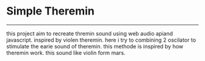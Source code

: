 # Simple Theremin
---
this project aim to recreate thremin sound using web audio apiand javascript. inspired by violen theremin. here i try to combining 2 oscilator to stimulate the earie sound of  theremin. this methode is inspired by how theremin work. this sound like violin form mars.  
